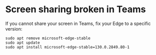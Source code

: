# Screen sharing broken in Teams

If you cannot share your screen in Teams, fix your Edge to a specific version:

```text
sudo apt remove microsoft-edge-stable
sudo apt update
sudo apt install microsoft-edge-stable=130.0.2849.80-1
```
